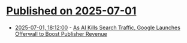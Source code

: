 # [Published on 2025-07-01](index.md)

* [2025-07-01, 18:12:00](https://soylentnews.org/article.pl?sid=25/06/30/1738246&from=rss) - [As AI Kills Search Traffic, Google Launches Offerwall to Boost Publisher Revenue](https://soylentnews.org/article.pl?sid=25/06/30/1738246&from=rss)
